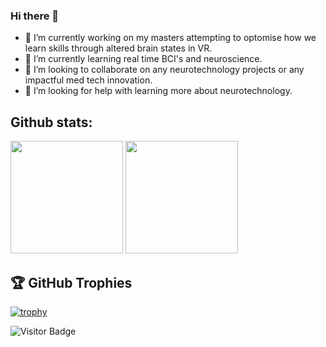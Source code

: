 ### Hi there 👋

- 🔭 I’m currently working on my masters attempting to optomise how we learn skills through altered brain states in VR.
- 🌱 I’m currently learning real time BCI's and neuroscience.
- 👯 I’m looking to collaborate on any neurotechnology projects or any impactful med tech innovation.
- 🤔 I’m looking for help with learning more about neurotechnology.

## Github stats:
<img height="180em" src="https://github-readme-stats.vercel.app/api?username=RC-7&show_icons=true&hide_border=true&&count_private=true&include_all_commits=true" />
  <img height="180em" src="https://github-readme-stats.vercel.app/api/top-langs/?username=RC-7&exclude_repo=KNN-Image-Classification&show_icons=true&hide_border=true&layout=compact&langs_count=8"/>
  
## 🏆 GitHub Trophies

[![trophy](https://github-profile-trophy.vercel.app/?username=RC-7&theme=nord&column=7)](https://github.com/ryo-ma/github-profile-trophy)


![Visitor Badge](https://visitor-badge.laobi.icu/badge?page_id=RC-7.RC-7)
